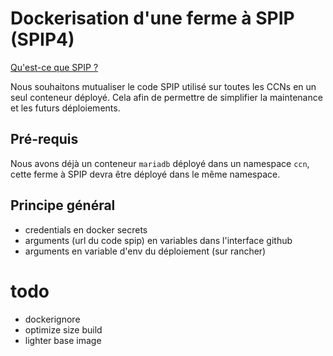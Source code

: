 # Dockerisation d'une ferme à SPIP (SPIP4)

[Qu'est-ce que SPIP ?](https://www.spip.net/fr_rubrique91.html)

Nous souhaitons mutualiser le code SPIP utilisé sur toutes les CCNs en un seul conteneur déployé.
Cela afin de permettre de simplifier la maintenance et les futurs déploiements.

## Pré-requis

Nous avons déjà un conteneur `mariadb` déployé dans un namespace `ccn`, cette ferme à SPIP devra
être déployé dans le même namespace.

## Principe général

- credentials en docker secrets
- arguments (url du code spip) en variables dans l'interface github
- arguments en variable d'env du déploiement (sur rancher)

# todo

- dockerignore
- optimize size build
- lighter base image